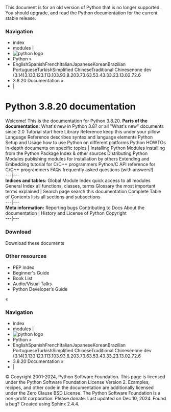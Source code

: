 This document is for an old version of Python that is no longer supported. You should upgrade, and read the  Python documentation for the current stable release. 
### Navigation
  * index
  * modules |
  * ![python logo](https://docs.python.org/3.8/_static/py.svg)
  * Python »
  * EnglishSpanishFrenchItalianJapaneseKoreanBrazilian PortugueseTurkishSimplified ChineseTraditional Chinesenone
dev (3.14)3.133.123.113.103.93.8.203.73.63.53.43.33.23.13.02.72.6
  * 3.8.20 Documentation » 
  * | 


# Python 3.8.20 documentation
Welcome! This is the documentation for Python 3.8.20. 
**Parts of the documentation:**
What's new in Python 3.8? or all "What's new" documents since 2.0 Tutorial start here Library Reference keep this under your pillow Language Reference describes syntax and language elements Python Setup and Usage how to use Python on different platforms Python HOWTOs in-depth documents on specific topics |  Installing Python Modules installing from the Python Package Index & other sources Distributing Python Modules publishing modules for installation by others Extending and Embedding tutorial for C/C++ programmers Python/C API reference for C/C++ programmers FAQs frequently asked questions (with answers!)  
---|---  
**Indices and tables:**
Global Module Index quick access to all modules General Index all functions, classes, terms Glossary the most important terms explained |  Search page search this documentation Complete Table of Contents lists all sections and subsections  
---|---  
**Meta information:**
Reporting bugs Contributing to Docs About the documentation |  History and License of Python Copyright  
---|---  
### Download
Download these documents
### Other resources
  * PEP Index
  * Beginner's Guide
  * Book List
  * Audio/Visual Talks
  * Python Developer’s Guide


«
### Navigation
  * index
  * modules |
  * ![python logo](https://docs.python.org/3.8/_static/py.svg)
  * Python »
  * EnglishSpanishFrenchItalianJapaneseKoreanBrazilian PortugueseTurkishSimplified ChineseTraditional Chinesenone
dev (3.14)3.133.123.113.103.93.8.203.73.63.53.43.33.23.13.02.72.6
  * 3.8.20 Documentation » 
  * | 


© Copyright 2001-2024, Python Software Foundation. This page is licensed under the Python Software Foundation License Version 2. Examples, recipes, and other code in the documentation are additionally licensed under the Zero Clause BSD License. The Python Software Foundation is a non-profit corporation. Please donate. Last updated on Dec 10, 2024. Found a bug? Created using Sphinx 2.4.4. 
